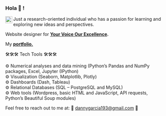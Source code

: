 ### Hola :wave: ! <a href="https://www.linkedin.com/in/daniel-g-r/">
  <img align="left" alt="Daniel's LinkdeIn" width="22px" src="https://cdn.jsdelivr.net/npm/simple-icons@v3/icons/linkedin.svg" />
</a>

Just a research-oriented individual who has a passion for learning and exploring new ideas and perspectives.

Website designer for **<a href="http://yourvoiceourexcellence.com/">Your Voice Our Excellence</a>.**

My **<a href="https://dangarci.com/">portfolio.</a>**

🛠🛠🛠 Tech Tools 🛠🛠🛠

⚙️ Numerical analyses and data mining (Python’s Pandas and NumPy packages, Excel, Jupyter (IPython)<br>
⚙️ Visualization (Seaborn, Matplotlib, Plotly)<br>
⚙️ Dashboards (Dash, Tableau)<br>
⚙️ Relational Databases (SQL – PostgreSQL and MySQL)<br>
⚙️ Web tools (Wordpress, basic HTML and JavaScript, API requests, Python’s Beautiful Soup modules)<br>

Feel free to reach out to me at:
📧 dannygarcia193@gmail.com 📧 
